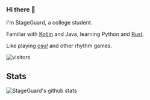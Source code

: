 ### Hi there 👋

I'm StageGuard, a college student.

Familiar with [Kotlin](http://kotlinlang.org) and Java, learning Python and [Rust](https://www.rust-lang.org).

Like playing [osu!](https://osu.ppy.sh/home) and other rhythm games.

![visitors](https://visitor-badge.glitch.me/badge?page_id=StageGuard.StageGuard)


## Stats

![StageGuard's github stats](https://github-readme-stats.vercel.app/api/?username=StageGuard&show_icons=true&title_color=fff&icon_color=79ff97&text_color=9f9f9f&bg_color=151515)
